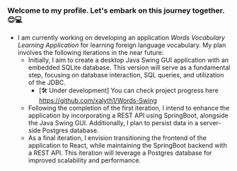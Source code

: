 ### Welcome to my profile. Let's embark on this journey together. 😊💻
* I am currently working on developing an application <em>Words Vocabulary Learning Application</em> for learning foreign language vocabulary. My plan involves the following iterations in the near future:
   * Initially, I aim to create a desktop Java Swing GUI application with an embedded SQLite database. This version will serve as a fundamental step, focusing on database interaction, SQL queries, and utilization of the JDBC.
       *  [🛠️ Under development] You can check project progress here https://github.com/xalyth1/Words-Swing
   * Following the completion of the first iteration, I intend to enhance the application by incorporating a REST API using SpringBoot, alongside the Java Swing GUI. Additionally, I plan to persist data in a server-side Postgres database.
   * As a final iteration, I envision transitioning the frontend of the application to React, while maintaining the SpringBoot backend with a REST API. This iteration will leverage a Postgres database for improved scalability and performance.
 





<!--
**xalyth1/xalyth1** is a ✨ _special_ ✨ repository because its `README.md` (this file) appears on your GitHub profile.

Here are some ideas to get you started:

- 🔭 I’m currently working on ...
- 🌱 I’m currently learning ...
- 👯 I’m looking to collaborate on ...
- 🤔 I’m looking for help with ...
- 💬 Ask me about ...
- 📫 How to reach me: ...
- 😄 Pronouns: ...
- ⚡ Fun fact: ...
-->
